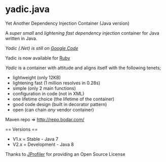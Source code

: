 yadic.java
==========

Yet Another Dependency Injection Container (Java version)

A _super small_ and _lightening fast_ *dependency injection* container for Java written in Java.

*Yadic (.Net) is still on [Google Code](http://code.google.com/p/yadic/)*

Yadic is now available for [Ruby](http://github.com/benbc/yadic.rb)

*Yadic* is a container with attitude and aligns itself with the following tenets;

  * lightweight (only 12KB)
  * lightening fast (1 million resolves in 0.28s)
  * simple (only 2 main functions)
  * configuration in code (not in XML)
  * one lifetime choice (the lifetime of the container)
  * good code design (built in decorator pattern)
  * open (can chain _any_ vendor container)

Maven repo  => http://repo.bodar.com/

== Versions ==

 * V1.x = Stable - Java 7
 * V2.x = Development - Java 8



Thanks to [JProfiler](http://www.ej-technologies.com/products/jprofiler/overview.html) for providing an Open Source License
